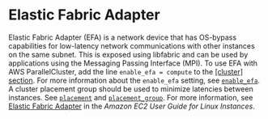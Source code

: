 # Elastic Fabric Adapter<a name="efa"></a>

Elastic Fabric Adapter \(EFA\) is a network device that has OS\-bypass capabilities for low\-latency network communications with other instances on the same subnet\. This is exposed using libfabric and can be used by applications using the Messaging Passing Interface \(MPI\)\. To use EFA with AWS ParallelCluster, add the line `enable_efa = compute` to the [[cluster] section](cluster-definition.md)\. For more information about the `enable_efa` setting, see [`enable_efa`](cluster-definition.md#enable-efa)\. A cluster placement group should be used to minimize latencies between instances\. See [`placement`](cluster-definition.md#placement) and [`placement_group`](cluster-definition.md#placement-group)\. For more information, see [Elastic Fabric Adapter](https://docs.aws.amazon.com/AWSEC2/latest/UserGuide/efa.html) in the *Amazon EC2 User Guide for Linux Instances*\.